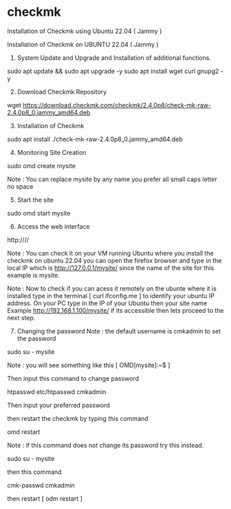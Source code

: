 # checkmk
Installation of Checkmk using Ubuntu 22.04 ( Jammy )

Installation of Checkmk on UBUNTU 22.04 ( Jammy )

1. System Update and Upgrade and Installation of additional functions.

sudo apt update && sudo apt upgrade -y
sudo apt install wget curl gnupg2 -y

2. Download Checkmk Repository

wget https://download.checkmk.com/checkmk/2.4.0p8/check-mk-raw-2.4.0p8_0.jammy_amd64.deb

3. Installation of Checkmk

sudo apt install ./check-mk-raw-2.4.0p8_0.jammy_amd64.deb

4. Monitoring Site Creation

sudo omd create mysite

Note : You can replace mysite by any name you prefer all small caps letter no space

5. Start the site

sudo omd start mysite

6. Access the web interface

http://<your-server-ip>/<site-name>/

Note : You can check it on your VM running Ubuntu where you install the checkmk on ubuntu 22.04 you can open the firefox browser and type in the local IP which is http://127.0.0.1/mysite/ since the name of the site for this example is mysite.

Note : Now to check if you can acess it remotely on the ubunte where it is installed type in the terminal [ curl ifconfig.me ] to identify your ubuntu IP address. On your PC type in the IP of your Ubuntu then your site name Example http://192.168.1.100/mysite/ if its accessible then lets proceed to the next step.

7. Changing the password
Note : the default username is cmkadmin
to set the password

sudo su - mysite

Note : you will see something like this [ OMD[mysite]:~$ ]

Then input this command to change password

htpasswd etc/htpasswd cmkadmin

Then input your preferred password

then restart the checkmk by typing this command

omd restart

Note : if this command does not change its password try this instead.

sudo su - mysite

then this command

cmk-passwd cmkadmin

then restart [ odm restart ]

